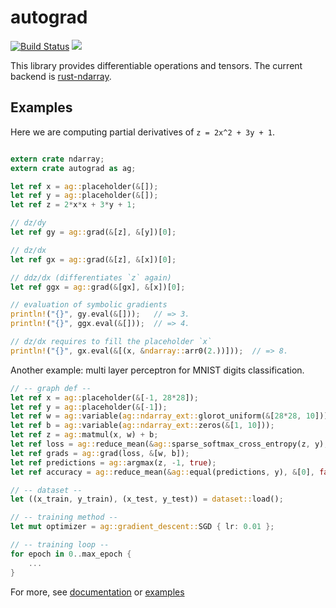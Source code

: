 # autograd

[![Build Status](https://travis-ci.org/raskr/rust-autograd.svg?branch=master)](https://travis-ci.org/raskr/rust-autograd)
[![](http://meritbadge.herokuapp.com/autograd)](https://crates.io/crates/autograd)

This library provides differentiable operations and tensors.
The current backend is [rust-ndarray](https://github.com/bluss/rust-ndarray).

## Examples
Here we are computing partial derivatives of `z = 2x^2 + 3y + 1`.

```rust

extern crate ndarray;
extern crate autograd as ag;

let ref x = ag::placeholder(&[]);
let ref y = ag::placeholder(&[]);
let ref z = 2*x*x + 3*y + 1;

// dz/dy
let ref gy = ag::grad(&[z], &[y])[0];

// dz/dx
let ref gx = ag::grad(&[z], &[x])[0];

// ddz/dx (differentiates `z` again)
let ref ggx = ag::grad(&[gx], &[x])[0];

// evaluation of symbolic gradients
println!("{}", gy.eval(&[]));   // => 3.
println!("{}", ggx.eval(&[]));  // => 4.

// dz/dx requires to fill the placeholder `x`
println!("{}", gx.eval(&[(x, &ndarray::arr0(2.))]));  // => 8.
```

Another example: multi layer perceptron for MNIST digits classification.

```rust
// -- graph def --
let ref x = ag::placeholder(&[-1, 28*28]);
let ref y = ag::placeholder(&[-1]);
let ref w = ag::variable(ag::ndarray_ext::glorot_uniform(&[28*28, 10]));
let ref b = ag::variable(ag::ndarray_ext::zeros(&[1, 10]));
let ref z = ag::matmul(x, w) + b;
let ref loss = ag::reduce_mean(&ag::sparse_softmax_cross_entropy(z, y), &[0], false);
let ref grads = ag::grad(loss, &[w, b]);
let ref predictions = ag::argmax(z, -1, true);
let ref accuracy = ag::reduce_mean(&ag::equal(predictions, y), &[0], false);

// -- dataset --
let ((x_train, y_train), (x_test, y_test)) = dataset::load();

// -- training method --
let mut optimizer = ag::gradient_descent::SGD { lr: 0.01 };

// -- training loop --
for epoch in 0..max_epoch {
    ...
}

```
For more, see [documentation](https://docs.rs/autograd/) or
[examples](https://github.com/raskr/rust-autograd/tree/master/examples)
